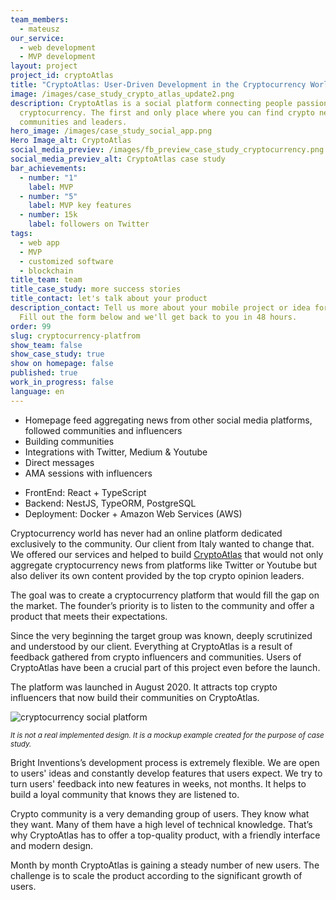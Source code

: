 ```yaml
---
team_members:
  - mateusz
our_service:
  - web development
  - MVP development
layout: project
project_id: cryptoAtlas
title: "CryptoAtlas: User-Driven Development in the Cryptocurrency World"
image: /images/case_study_crypto_atlas_update2.png
description: CryptoAtlas is a social platform connecting people passionate about
  cryptocurrency. The first and only place where you can find crypto news,
  communities and leaders.
hero_image: /images/case_study_social_app.png
Hero Image_alt: CryptoAtlas
social_media_previev: /images/fb_preview_case_study_cryptocurrency.png
social_media_previev_alt: CryptoAtlas case study
bar_achievements:
  - number: "1"
    label: MVP
  - number: "5"
    label: MVP key features
  - number: 15k
    label: followers on Twitter
tags:
  - web app
  - MVP
  - customized software
  - blockchain
title_team: team
title_case_study: more success stories
title_contact: let's talk about your product
description_contact: Tell us more about your mobile project or idea for an app.
  Fill out the form below and we'll get back to you in 48 hours.
order: 99
slug: cryptocurrency-platfrom
show_team: false
show_case_study: true
show on homepage: false
published: true
work_in_progress: false
language: en
---
```

<TitleWithIcon sectionTitle="main features" titleIcon="/images/icons_features_svg.svg" titleIconAlt="main features" />

* Homepage feed aggregating news from other social media platforms, followed communities and influencers
* Building communities
* Integrations with Twitter, Medium & Youtube
* Direct messages
* AMA sessions with influencers

<TitleWithIcon sectionTitle="stack" titleIcon="/images/skills.svg" titleIconAlt="bright" />

<Gallery images='[{"src":"/images/react_stack_logo_update.svg","alt":"React"},{"src":"/images/new_typescript_logo_stack.png","alt":"TypeScript"},{"src":"/images/nest.png","alt":"NestJS"},{"src":"/images/postgresql_logo_stack.png","alt":"PostgreSQL"},{"src":"/images/docker_stack_logo.png","alt":"Docker"}]' />

* FrontEnd: React + TypeScript
* Backend: NestJS, TypeORM, PostgreSQL
* Deployment: Docker + Amazon Web Services (AWS)

<TitleWithIcon sectionTitle="about CryptoAtlas" titleIcon="/images/icon_title_about.svg" titleIconAlt="about the project" />

Cryptocurrency world has never had an online platform dedicated exclusively to the community. Our client from Italy wanted to change that. We offered our services and helped to build [CryptoAtlas](https://www.cryptoatlas.io) that would not only aggregate cryptocurrency news from platforms like Twitter or Youtube but also deliver its own content provided by the top crypto opinion leaders.

<AnchorLink href='#contactForm' text='let’s talk about your project'/>

<TitleWithIcon sectionTitle="goal" titleIcon="/images/icon_title_goal.svg" titleIconAlt="goal" />

The goal was to create a cryptocurrency platform that would fill the gap on the market. The founder’s priority is to listen to the community and offer a product that meets their expectations.

<TitleWithIcon sectionTitle="CryptoAtlas development process" titleIcon="/images/gearwheel.svg" titleIconAlt="bright" />

Since the very beginning the target group was known, deeply scrutinized and understood by our client. Everything at CryptoAtlas is a result of feedback gathered from crypto influencers and communities. Users of CryptoAtlas have been a crucial part of this project even before the launch.

The platform was launched in August 2020. It attracts top crypto influencers that now build their communities on CryptoAtlas.

![cryptocurrency social platform](../../static/images/cryptocurrency_platform.png)

<sub>*It is not a real implemented design. It is a mockup example created for the purpose of case study.*</sub>

Bright Inventions’s development process is extremely flexible. We are open to users' ideas and constantly develop features that users expect. We try to turn users' feedback into new features in weeks, not months. It helps to build a loyal community that knows they are listened to.

Crypto community is a very demanding group of users. They know what they want. Many of them have a high level of technical knowledge. That’s why CryptoAtlas has to offer a top-quality product, with a friendly interface and modern design. 

<TitleWithIcon sectionTitle="Result" titleIcon="/images/icon_result_svg.svg" titleIconAlt="Result" />

Month by month CryptoAtlas is gaining a steady number of new users. The challenge is to scale the product according to the significant growth of users.